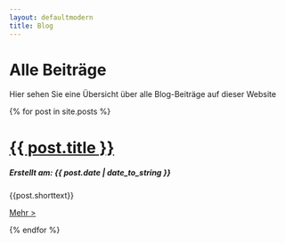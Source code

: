```yaml
---
layout: defaultmodern
title: Blog
---
```

 
<div class="card">
  <h1>Alle Beiträge</h1>
  <p>Hier sehen Sie eine Übersicht über alle Blog-Beiträge auf dieser Website</p>
</div>
{% for post in site.posts %}
<div class="card">
<h1><a href="{{ post.url }}" title="{{ post.title }}">{{ post.title }}</a></h1>
<h5>Erstellt am: <span>{{ post.date | date_to_string }}</span></h5>
<p>{{post.shorttext}}</p>
<p><a href="{{ post.url }}" title="{{ post.title }}">Mehr ></a></p>  
</div>
{% endfor %}
